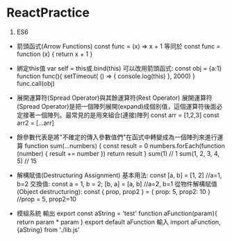 # ReactPractice
1. ES6  
*   箭頭函式(Arrow Functions)
        const func = (x) => x + 1
    等同於
        const func = function (x) { return x + 1 }
  
* 綁定this值
  var self = this或.bind(this)
  可以改用箭頭函式:
  const obj = {a:1}
  function func(){
    setTimeout( () => { console.log(this) }, 2000)
  }
  func.call(obj)
  
* 展開運算符(Spread Operator)與其餘運算符(Rest Operator)
  展開運算符(Spread Operator)是把一個陣列展開(expand)成個別值，這個運算符後面必定接著一個陣列。最常見的是用來組合(連接)陣列
  const arr = [1,2,3]
  const arr2 = [...arr]

* 餘參數代表是將"不確定的傳入參數值們"在函式中轉變成為一個陣列來進行運算
  function sum(…numbers) {
    const result = 0
    numbers.forEach(function (number) {
      result += number
    })
    return result
  }
  sum(1) // 1
  sum(1, 2, 3, 4, 5) // 15
  
* 解構賦值(Destructuring Assignment)
  基本用法:
      const [a, b] = [1, 2] //a=1, b=2
  交換值:
      const a = 1, b = 2;
      [b, a] = [a, b] //a=2, b=1
  從物件解構賦值(Object destructuring):
      const { prop, prop2 } = { prop: 5, prop2: 10 } //prop = 5, prop2=10

* 模組系統
  輸出
  export const aString = 'test'
  function aFunction(param){
    return param * param
  }
  export default aFunction
  輸入
  import aFunction, {aString} from './lib.js'
